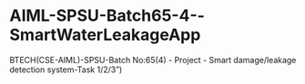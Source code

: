 # AIML-SPSU-Batch65-4--SmartWaterLeakageApp
BTECH(CSE-AIML)-SPSU-Batch No:65(4) - Project - Smart damage/leakage detection system-Task 1/2/3”)
